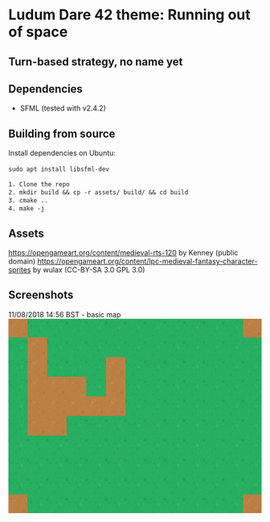 # Ludum Dare 42 theme: Running out of space
## Turn-based strategy, no name yet


## Dependencies

- SFML (tested with v2.4.2)

## Building from source

Install dependencies on Ubuntu:

`sudo apt install libsfml-dev`

```
1. Clone the repo
2. mkdir build && cp -r assets/ build/ && cd build
3. cmake ..
4. make -j
```

## Assets

https://opengameart.org/content/medieval-rts-120 by Kenney (public domain)
https://opengameart.org/content/lpc-medieval-fantasy-character-sprites by wulax (CC-BY-SA 3.0 GPL 3.0)

## Screenshots

11/08/2018 14:56 BST - basic map
![](basic_map.png "Basic map")


